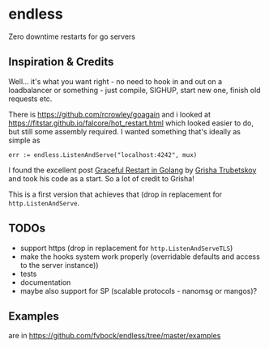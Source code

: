 # endless
Zero downtime restarts for go servers

## Inspiration & Credits

Well... it's what you want right - no need to hook in and out on a loadbalancer or something - just compile, SIGHUP, start new one, finish old requests etc.

There is https://github.com/rcrowley/goagain and i looked at https://fitstar.github.io/falcore/hot_restart.html which looked easier to do, but still some assembly required. I wanted something that's ideally as simple as

    err := endless.ListenAndServe("localhost:4242", mux)

I found the excellent post [Graceful Restart in Golang](http://grisha.org/blog/2014/06/03/graceful-restart-in-golang/) by [Grisha Trubetskoy](https://github.com/grisha) and took his code as a start. So a lot of credit to Grisha!

This is a first version that achieves that (drop in replacement for `http.ListenAndServe`.

## TODOs

- support https (drop in replacement for `http.ListenAndServeTLS`)
- make the hooks system work properly (overridable defaults and access to the server instance))
- tests
- documentation
- maybe also support for SP (scalable protocols - nanomsg or mangos)?


## Examples

are in https://github.com/fvbock/endless/tree/master/examples

